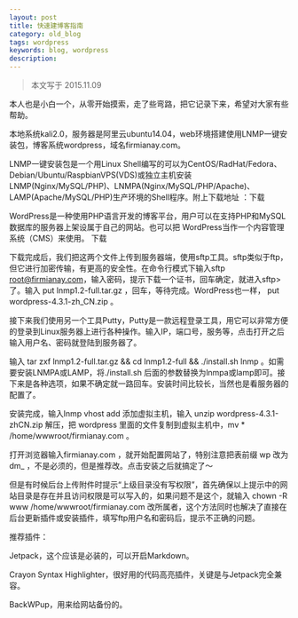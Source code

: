 ```yaml
---
layout: post
title: 快速建博客指南
category: old_blog
tags: wordpress
keywords: blog, wordpress
description:
---
```


> 本文写于 2015.11.09

本人也是小白一个，从零开始摸索，走了些弯路，把它记录下来，希望对大家有些帮助。

本地系统kali2.0，服务器是阿里云ubuntu14.04，web环境搭建使用LNMP一键安装包，博客系统wordpress，域名firmianay.com。

LNMP一键安装包是一个用Linux Shell编写的可以为CentOS/RadHat/Fedora、Debian/Ubuntu/RaspbianVPS(VDS)或独立主机安装LNMP(Nginx/MySQL/PHP)、LNMPA(Nginx/MySQL/PHP/Apache)、LAMP(Apache/MySQL/PHP)生产环境的Shell程序。附上下载地址 ：下载

WordPress是一种使用PHP语言开发的博客平台，用户可以在支持PHP和MySQL数据库的服务器上架设属于自己的网站。也可以把 WordPress当作一个内容管理系统（CMS）来使用。 下载

下载完成后，我们把这两个文件上传到服务器端，使用sftp工具。sftp类似于ftp，但它进行加密传输，有更高的安全性。在命令行模式下输入sftp root@firmianay.com，输入密码，提示下载一个证书，回车确定，就进入sftp>了。输入 put lnmp1.2-full.tar.gz ，回车，等待完成。WordPress也一样， put wordpress-4.3.1-zh_CN.zip 。

接下来我们使用另一个工具Putty，Putty是一款远程登录工具，用它可以非常方便的登录到Linux服务器上进行各种操作。输入IP，端口号，服务等，点击打开之后输入用户名、密码就登陆到服务器了。

输入 tar zxf lnmp1.2-full.tar.gz && cd lnmp1.2-full && ./install.sh lnmp 。如需要安装LNMPA或LAMP，将./install.sh 后面的参数替换为lnmpa或lamp即可。接下来是各种选项，如果不确定就一路回车。安装时间比较长，当然也是看服务器的配置了。

安装完成，输入lnmp vhost add 添加虚拟主机，输入 unzip wordpress-4.3.1-zhCN.zip 解压，把 wordpress 里面的文件复制到虚拟主机中，mv * /home/wwwroot/firmianay.com 。

打开浏览器输入firmianay.com ，就开始配置网站了，特别注意把表前缀 wp 改为 dm_ ，不是必须的，但是推荐改。点击安装之后就搞定了～

但是有时候后台上传附件时提示“上级目录没有写权限”，首先确保以上提示中的网站目录是存在并且访问权限是可以写入的，如果问题不是这个，就输入 chown -R www /home/wwwroot/firmianay.com 改所属者，这个方法同时也解决了直接在后台更新插件或安装插件，填写ftp用户名和密码后，提示不正确的问题。

推荐插件：

Jetpack，这个应该是必装的，可以开启Markdown。

Crayon Syntax Highlighter，很好用的代码高亮插件，关键是与Jetpack完全兼容。

BackWPup，用来给网站备份的。
